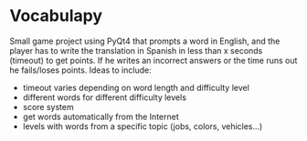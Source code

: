 Vocabulapy
==============
Small game project using PyQt4 that prompts a word in English, and the player has to write the translation in Spanish in less than x seconds (timeout) to get points. If he writes an incorrect answers or the time runs out he fails/loses points.
Ideas to include:
* timeout varies depending on word length and difficulty level
* different words for different difficulty levels
* score system
* get words automatically from the Internet
* levels with words from a specific topic (jobs, colors, vehicles...)
